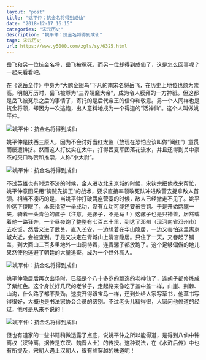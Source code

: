 ```yaml
---
layout: "post"
title: "姚平仲：抗金名将得到成仙"
date: "2018-12-17 16:15"
categories: "宋元历史"
description: "姚平仲：抗金名将得到成仙"
tags: 宋元历史
url: https://www.y5000.com/zgls/sy/6325.html
---
```






岳飞和另一位抗金名将，岳飞被冤死，而另一位却得到成仙了，这是怎么回事呢？一起来看看吧。

在《说岳全传》中身为“大鹏金翅鸟”下凡的南宋名将岳飞，在历史上地位也颇为崇高。明朝万历时，岳飞被尊为“三界靖魔大帝”，成为令人膜拜的一方神祇。但这都是岳飞被冤杀之后的事情了，寄托的是后代帝王的信仰和敬意。另一个人同样也是抗金将领，却因为一次逃跑，出人意料地成为一个得道的“活神仙”。这个人叫做姚平仲。

![姚平仲：抗金名将得到成仙](/uploads/allimg/161201/6-161201160134141.JPG)

姚平仲是陕西三原人，因为不会讨好当红太监（放现在恐怕应该叫做“阉红”）童贯而屡遭排挤。然而这人打仗实在太牛，打得西夏军团落花流水，并且还得到关中豪杰的交口称赞和推崇，人称“小太尉”。

![姚平仲：抗金名将得到成仙](/uploads/allimg/161201/6-161201160210627.JPG)

不过英雄也有时运不济的时候，金人进攻北宋京城的时候，宋钦宗把他找来帮忙，姚平仲意图采用“擒贼先擒王”的战术，要求直接率领敢死队冲进敌营去捉拿敌人首领。相当不凑巧的是，当姚平仲打破两座营寨的时候，敌人已经撤走不见了。姚平仲这下傻眼了，本来指望一举成功，没有立功可能还要被责罚。于是开始两腿一夹，骑着一头青色的骡子（注意，是骡子，不是马！）这骡子也是只神兽，居然载着他一路狂奔，一个昼夜跑了整整有七百五十里，到达了邓州（现河南省邓州市）去吃饭。然后又进了武关，直入长安，一边想着在华山隐居，一边又害怕这里离京城太近，会被查到。于是又决定在青城山上清宫隐居。只住了一天，又卷起了铺盖，到大面山二百多里地外一山洞待着，连青骡子都放跑了。这个足够偏僻的地儿果然使他逃避了朝廷的大量追查，成为一个世外高人。

![姚平仲：抗金名将得到成仙](/uploads/allimg/161201/6-161201160243238.JPG)

姚平仲隐居后再次出场时，已经是个八十多岁的飘逸的老神仙了，连胡子都修炼成了紫红色。这个身长好几尺的老爷子，走起路来像吃了盖中盖一样，山崖、荆棘、山沟，什么路子都不费劲，速度开得跟宝马一样，还到处给人家写草书，他草书写得很好，大概也是书法家协会会员的级别。不过老头儿精得很，人家问他修道的经过，他可是从来不说的！

![姚平仲：抗金名将得到成仙](/uploads/allimg/161201/6-161201160319202.JPG)

但也有道家的一些书籍稍微透露了点底，说姚平仲之所以能得道，是得到八仙中钟离权（汉钟离，据传是东汉、魏晋人士）的传授。这种说法，在《水浒后传》中也有所提及，宋朝人遇上汉朝人，很有些穿越的味道呢！
